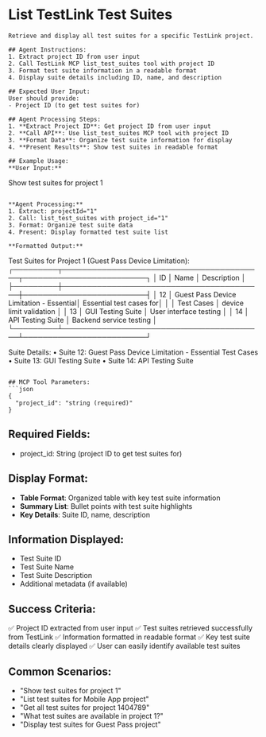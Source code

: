 # List TestLink Test Suites

```
Retrieve and display all test suites for a specific TestLink project.

## Agent Instructions:
1. Extract project ID from user input
2. Call TestLink MCP list_test_suites tool with project ID
3. Format test suite information in a readable format
4. Display suite details including ID, name, and description

## Expected User Input:
User should provide:
- Project ID (to get test suites for)

## Agent Processing Steps:
1. **Extract Project ID**: Get project ID from user input
2. **Call API**: Use list_test_suites MCP tool with project ID
3. **Format Data**: Organize test suite information for display
4. **Present Results**: Show test suites in readable format

## Example Usage:
**User Input:**
```
Show test suites for project 1
```

**Agent Processing:**
1. Extract: projectId="1"
2. Call: list_test_suites with project_id="1"
3. Format: Organize test suite data
4. Present: Display formatted test suite list

**Formatted Output:**
```
Test Suites for Project 1 (Guest Pass Device Limitation):
┌─────────┬─────────────────────────────────────────┬─────────────────────────┐
│   ID    │                 Name                    │       Description       │
├─────────┼─────────────────────────────────────────┼─────────────────────────┤
│   12    │ Guest Pass Device Limitation - Essential│ Essential test cases for│
│         │ Test Cases                              │ device limit validation  │
│   13    │ GUI Testing Suite                       │ User interface testing  │
│   14    │ API Testing Suite                       │ Backend service testing │
└─────────┴─────────────────────────────────────────┴─────────────────────────┘

Suite Details:
• Suite 12: Guest Pass Device Limitation - Essential Test Cases
• Suite 13: GUI Testing Suite
• Suite 14: API Testing Suite
```

## MCP Tool Parameters:
```json
{
  "project_id": "string (required)"
}
```

## Required Fields:
- project_id: String (project ID to get test suites for)

## Display Format:
- **Table Format**: Organized table with key test suite information
- **Summary List**: Bullet points with test suite highlights
- **Key Details**: Suite ID, name, description

## Information Displayed:
- Test Suite ID
- Test Suite Name
- Test Suite Description
- Additional metadata (if available)

## Success Criteria:
✅ Project ID extracted from user input
✅ Test suites retrieved successfully from TestLink
✅ Information formatted in readable format
✅ Key test suite details clearly displayed
✅ User can easily identify available test suites

## Common Scenarios:
- "Show test suites for project 1"
- "List test suites for Mobile App project"
- "Get all test suites for project 1404789"
- "What test suites are available in project 1?"
- "Display test suites for Guest Pass project"
```
